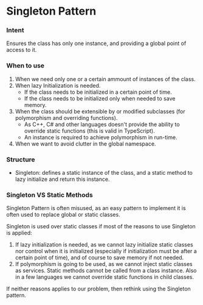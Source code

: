 # Singleton Pattern

### Intent

Ensures the class has only one instance, and providing a global point of access to it.

### When to use

1. When we need only one or a certain ammount of instances of the class.
2. When lazy Initialization is needed.
   - If the class needs to be initialized in a certain point of time.
   - If the class needs to be initialized only when needed to save memory.
3. When the class should be extensible by or modified subclasses (for polymorphism and overriding functions).
   - As C++, C# and other languages doesn't provide the ability to override static functions (this is valid in TypeScript).
   - An instance is required to achieve polymorphism in run-time.
4. When we want to avoid clutter in the global namespace.

### Structure

- Singleton: defines a static instance of the class, and a static method to lazy initialize and return this instance.

### Singleton VS Static Methods

Singleton Pattern is often misused, as an easy pattern to implement it is often used to replace global or static classes.

Singleton is used over static classes if most of the reasons to use Singleton is applied:

1. If lazy initialization is needed, as we cannot lazy initialize static classes nor control when it is initialized (especially if initialization must be after a certain point of time), and of course to save memory if not needed.
2. If polymorphism is going to be used, as we cannot inject static classes as services. Static methods cannot be called from a class instance. Also in a few languages we cannot override static functions in child classes.

If neither reasons applies to our problem, then rethink using the Singleton pattern.
